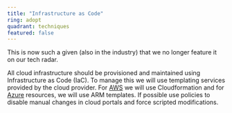 ```yaml
---
title: "Infrastructure as Code"
ring: adopt
quadrant: techniques
featured: false
---
```


This is now such a given (also in the industry) that we no longer feature it on our tech radar.

All cloud infrastructure should be provisioned and maintained using Infrastructure as Code (IaC). To
manage this we will use templating services provided by the cloud provider. For <a href="aws.html">AWS</a> we will use
Cloudformation and for <a href="azure">Azure</a> resources, we will use ARM templates. If possible use policies to
disable manual changes in cloud portals and force scripted modifications.